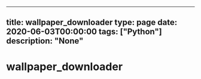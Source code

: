 
---
title: wallpaper_downloader
type: page
date: 2020-06-03T00:00:00
tags: ["Python"]
description: "None"
---


# wallpaper_downloader
